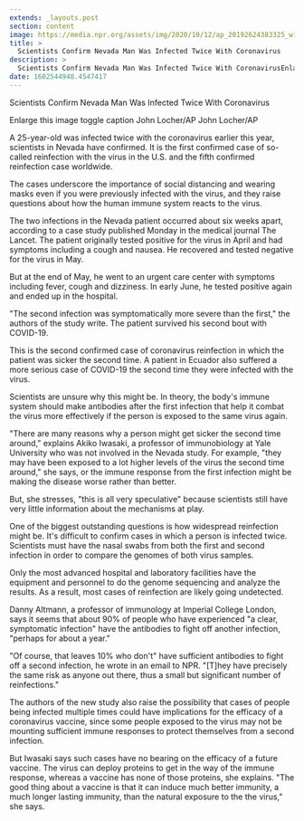 ```yaml
--- 
extends: _layouts.post 
section: content 
image: https://media.npr.org/assets/img/2020/10/12/ap_20192624383325_wide-bb7f8cc006d219a26ef77d1785d9dc61ee9c7bcd.jpg?s=1400 
title: > 
  Scientists Confirm Nevada Man Was Infected Twice With Coronavirus 
description: > 
  Scientists Confirm Nevada Man Was Infected Twice With CoronavirusEnlarge this image toggle caption John Locher/AP John Locher/APA 25-year-old was infected twice with the coronavirus earlier this year, scientists in Nevada have confirmed.It is the first confirmed case of so-called reinfection with the virus in the U.S. and the fifth confirmed reinfection case worldwide."The second infection was symptomatically more severe than the first," the authors of the study write.Scientists must have the nasal swabs from both the first and second infection in order to compare the genomes of both virus samples."Of course, that leaves 10% who don't" have sufficient antibodies to fight off a second infection, he wrote in an email to NPR. 
date: 1602544948.4547417 
--- 
```

Scientists Confirm Nevada Man Was Infected Twice With Coronavirus

Enlarge this image toggle caption John Locher/AP John Locher/AP

A 25-year-old was infected twice with the coronavirus earlier this year, scientists in Nevada have confirmed. It is the first confirmed case of so-called reinfection with the virus in the U.S. and the fifth confirmed reinfection case worldwide.

The cases underscore the importance of social distancing and wearing masks even if you were previously infected with the virus, and they raise questions about how the human immune system reacts to the virus.

The two infections in the Nevada patient occurred about six weeks apart, according to a case study published Monday in the medical journal The Lancet. The patient originally tested positive for the virus in April and had symptoms including a cough and nausea. He recovered and tested negative for the virus in May.

But at the end of May, he went to an urgent care center with symptoms including fever, cough and dizziness. In early June, he tested positive again and ended up in the hospital.

"The second infection was symptomatically more severe than the first," the authors of the study write. The patient survived his second bout with COVID-19.

This is the second confirmed case of coronavirus reinfection in which the patient was sicker the second time. A patient in Ecuador also suffered a more serious case of COVID-19 the second time they were infected with the virus.

Scientists are unsure why this might be. In theory, the body's immune system should make antibodies after the first infection that help it combat the virus more effectively if the person is exposed to the same virus again.

"There are many reasons why a person might get sicker the second time around," explains Akiko Iwasaki, a professor of immunobiology at Yale University who was not involved in the Nevada study. For example, "they may have been exposed to a lot higher levels of the virus the second time around," she says, or the immune response from the first infection might be making the disease worse rather than better.

But, she stresses, "this is all very speculative" because scientists still have very little information about the mechanisms at play.

One of the biggest outstanding questions is how widespread reinfection might be. It's difficult to confirm cases in which a person is infected twice. Scientists must have the nasal swabs from both the first and second infection in order to compare the genomes of both virus samples.

Only the most advanced hospital and laboratory facilities have the equipment and personnel to do the genome sequencing and analyze the results. As a result, most cases of reinfection are likely going undetected.

Danny Altmann, a professor of immunology at Imperial College London, says it seems that about 90% of people who have experienced "a clear, symptomatic infection" have the antibodies to fight off another infection, "perhaps for about a year."

"Of course, that leaves 10% who don't" have sufficient antibodies to fight off a second infection, he wrote in an email to NPR. "[T]hey have precisely the same risk as anyone out there, thus a small but significant number of reinfections."

The authors of the new study also raise the possibility that cases of people being infected multiple times could have implications for the efficacy of a coronavirus vaccine, since some people exposed to the virus may not be mounting sufficient immune responses to protect themselves from a second infection.

But Iwasaki says such cases have no bearing on the efficacy of a future vaccine. The virus can deploy proteins to get in the way of the immune response, whereas a vaccine has none of those proteins, she explains. "The good thing about a vaccine is that it can induce much better immunity, a much longer lasting immunity, than the natural exposure to the the virus," she says.